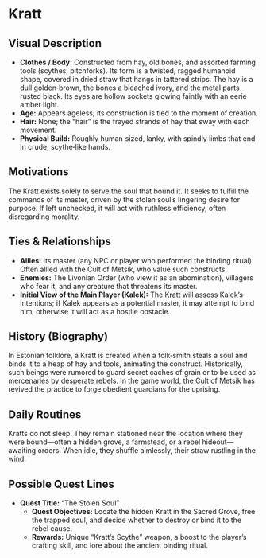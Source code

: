# Kratt

## Visual Description
- **Clothes / Body:** Constructed from hay, old bones, and assorted farming tools (scythes, pitchforks). Its form is a twisted, ragged humanoid shape, covered in dried straw that hangs in tattered strips. The hay is a dull golden‑brown, the bones a bleached ivory, and the metal parts rusted black. Its eyes are hollow sockets glowing faintly with an eerie amber light.
- **Age:** Appears ageless; its construction is tied to the moment of creation.
- **Hair:** None; the “hair” is the frayed strands of hay that sway with each movement.
- **Physical Build:** Roughly human‑sized, lanky, with spindly limbs that end in crude, scythe‑like hands.

## Motivations
The Kratt exists solely to serve the soul that bound it. It seeks to fulfill the commands of its master, driven by the stolen soul’s lingering desire for purpose. If left unchecked, it will act with ruthless efficiency, often disregarding morality.

## Ties & Relationships
- **Allies:** Its master (any NPC or player who performed the binding ritual). Often allied with the Cult of Metsik, who value such constructs.
- **Enemies:** The Livonian Order (who view it as an abomination), villagers who fear it, and any creature that threatens its master.
- **Initial View of the Main Player (Kalek):** The Kratt will assess Kalek’s intentions; if Kalek appears as a potential master, it may attempt to bind him, otherwise it will act as a hostile obstacle.

## History (Biography)
In Estonian folklore, a Kratt is created when a folk‑smith steals a soul and binds it to a heap of hay and tools, animating the construct. Historically, such beings were rumored to guard secret caches of grain or to be used as mercenaries by desperate rebels. In the game world, the Cult of Metsik has revived the practice to forge obedient guardians for the uprising.

## Daily Routines
Kratts do not sleep. They remain stationed near the location where they were bound—often a hidden grove, a farmstead, or a rebel hideout—awaiting orders. When idle, they shuffle aimlessly, their straw rustling in the wind.

## Possible Quest Lines
- **Quest Title:** “The Stolen Soul”
  - **Quest Objectives:** Locate the hidden Kratt in the Sacred Grove, free the trapped soul, and decide whether to destroy or bind it to the rebel cause.
  - **Rewards:** Unique “Kratt’s Scythe” weapon, a boost to the player’s crafting skill, and lore about the ancient binding ritual.

